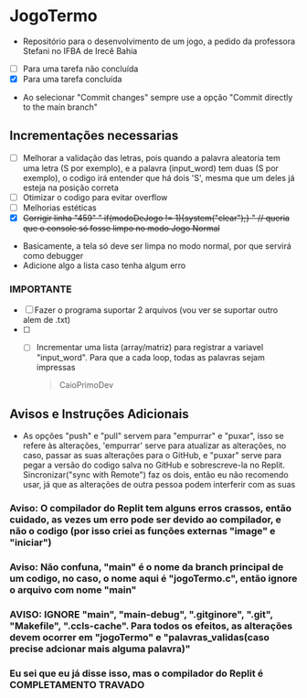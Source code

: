 # JogoTermo
- Repositório para o desenvolvimento de um jogo, a pedido da professora Stefani no IFBA de Irecê Bahia

 - [ ] Para uma tarefa não concluída
 - [x] Para uma tarefa concluída
 - Ao selecionar "Commit changes" sempre use a opção "Commit directly to the main branch"

## Incrementações necessarias

- [ ] Melhorar a validação das letras, pois quando a palavra aleatoria tem uma letra (S por exemplo), e a palavra (input_word) tem duas (S por exemplo), o codigo irá entender que há dois 'S', mesma que um deles já esteja na posição correta
- [ ] Otimizar o codigo para evitar overflow
- [ ] Melhorias estéticas
- [x] ~~Corrigir linha "459" " if(modoDeJogo != 1){system("clear");} " // queria que o console só fosse limpo no modo Jogo Normal~~
- Basicamente,  a tela só deve ser limpa no modo normal, por que servirá como debugger
- Adicione algo a lista caso tenha algum erro

### IMPORTANTE
- [ ] Fazer o programa suportar 2 arquivos (vou ver se suportar outro alem de .txt)
- [ ] - [ ] Incrementar uma lista (array/matriz) para registrar a variavel "input_word". Para que a cada loop, todas as palavras sejam impressas
      
       > CaioPrimoDev

## Avisos e Instruções Adicionais
- As opções "push" e "pull" servem para "empurrar" e "puxar", isso se refere às alterações, 'empurrar' serve para atualizar as alterações, no caso, passar as suas alterações para o GitHub, e "puxar" serve para pegar a versão do codigo salva no GitHub e sobrescreve-la no Replit. Sincronizar("sync with Remote") faz os dois, então eu não recomendo usar, já que as alterações de outra pessoa podem interferir com as suas
### Aviso: O compilador do Replit tem alguns erros crassos, então cuidado, as vezes um erro pode ser devido ao compilador, e não o codigo (por isso criei as funções externas "image" e "iniciar")
### Aviso: Não confuna, "main" é o nome da branch principal de um codigo, no caso, o nome aqui é "jogoTermo.c", então ignore o arquivo com nome "main"
### AVISO: IGNORE "main", "main-debug", ".gitginore", ".git", "Makefile", ".ccls-cache". Para todos os efeitos, as alterações devem ocorrer em "jogoTermo" e "palavras_validas(caso precise adcionar mais alguma palavra)"
### Eu sei que eu já disse isso, mas o compilador do Replit é COMPLETAMENTO TRAVADO
